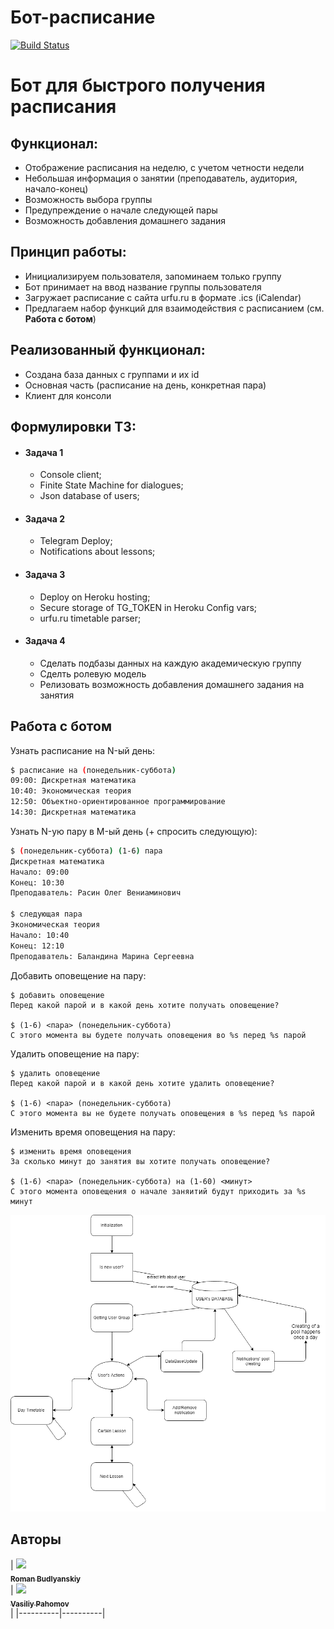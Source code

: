 # Бот-расписание 
[![Build Status](https://travis-ci.com/bully434/urfu-timetable-bot.svg?branch=master)](https://travis-ci.com/bully434/urfu-timetable-bot)

# Бот для быстрого получения расписания

## Функционал:
  * Отображение расписания на неделю, с учетом четности недели
  * Небольшая информация о занятии (преподаватель, аудитория, начало-конец)
  * Возможность выбора группы
  * Предупреждение о начале следующей пары 
  * Возможность добавления домашнего задания 
  
 ## Принцип работы:
   * Инициализируем пользователя, запоминаем только группу
   * Бот принимает на ввод название группы пользователя
   * Загружает расписание с сайта urfu.ru в формате .ics (iCalendar)
   * Предлагаем набор функций для взаимодействия с расписанием (см. **Работа с ботом**)
 
 ## Реализованный функционал:
   * Создана база данных с группами и их id
   * Основная часть (расписание на день, конкретная пара)
   * Клиент для консоли
    
## Формулировки ТЗ:
   * #### Задача 1
     * Console client;
     * Finite State Machine for dialogues;
     * Json database of users;
   
   * #### Задача 2 
     * Telegram Deploy;
     * Notifications about lessons;
   
   * #### Задача 3
     * Deploy on Heroku hosting;
     * Secure storage of TG_TOKEN in Heroku Config vars;
     * urfu.ru timetable parser;
     
   * #### Задача 4 
     * Сделать подбазы данных на каждую академическую группу
     * Сделть ролевую модель 
     * Релизовать возможность добавления домашнего задания на занятия
   
## Работа с ботом

Узнать расписание на N-ый день:
```sh
$ расписание на (понедельник-суббота)
09:00: Дискретная математика
10:40: Экономическая теория
12:50: Объектно-ориентированное программирование
14:30: Дискретная математика
```

Узнать N-ую пару в M-ый день (+ спросить следующую):
```sh
$ (понедельник-суббота) (1-6) пара
Дискретная математика
Начало: 09:00
Конец: 10:30
Преподаватель: Расин Олег Вениаминович

$ следующая пара
Экономическая теория
Начало: 10:40
Конец: 12:10
Преподаватель: Баландина Марина Сергеевна
```

Добавить оповещение на пару:
```
$ добавить оповещение
Перед какой парой и в какой день хотите получать оповещение?

$ (1-6) <пара> (понедельник-суббота) 
С этого момента вы будете получать оповещения во %s перед %s парой
```

Удалить оповещение на пару:
```
$ удалить оповещение
Перед какой парой и в какой день хотите удалить оповещение?

$ (1-6) <пара> (понедельник-суббота) 
С этого момента вы не будете получать оповещения в %s перед %s парой
```

Изменить время оповещения на пару:
```
$ изменить время оповещения
За сколько минут до занятия вы хотите получать оповещение?

$ (1-6) <пара> (понедельник-суббота) на (1-60) <минут>
С этого момента оповещения о начале заняитий будут приходить за %s минут
```
<img src="./FSM_Dialogue.png" width="800px;" alt = "Finite State Machine of dialogs"/>

## Авторы
| [<img src="https://avatars3.githubusercontent.com/u/19955305?s=460&v=4" width="100px;"/><br /><sub><b>Roman Budlyanskiy </b></sub>](https://github.com/bully434)<br /> |
[<img src="https://avatars0.githubusercontent.com/u/37302383?s=460&v=4" width="100px;"/><br /><sub><b>Vasiliy Pahomov </b></sub>](https://github.com/vaspahomov)<br /> |
|----------|----------|
